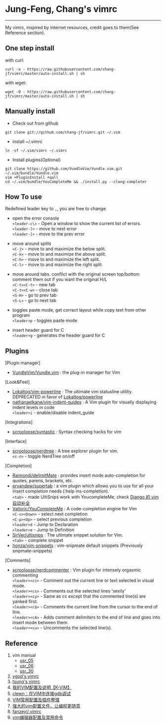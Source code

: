 # Jung-Feng, Chang's vimrc
---
My vimrc, inspired by internet resources, credit goes to them(See Reference section).

One step install
---
with curl:
```
curl -o - https://raw.githubusercontent.com/chang-jf/vimrc/master/auto-install.sh | sh
```

with wget:
```
wget -O - https://raw.githubusercontent.com/chang-jf/vimrc/master/auto-install.sh | sh
```

Manually install
---
- Check out from github  
```
git clone git://github.com/chang-jf/vimrc.git ~/.vim
```

- install ~/.vimrc  
```
ln -sf ~/.vim/vimrc ~/.vimrc
```

- Install plugins(Optional)  
```
git clone https://github.com/VundleVim/Vundle.vim.git ~/.vim/bundle/Vundle.vim
vim +PluginInstall +qall
cd ~/.vim/bundle/YouCompleteMe && ./install.py --clang-completer
```

How To use
---
Redefined leader key to `,`, you are free to change.  
- open the error console  
`<leader-c\>` - Open a window to show the current list of errors.  
`<leader-]>` - move to next error  
`<leader-[>` - move to the prev error  

- move around splits  
`<C-j>` - move to and maximize the below split.  
`<C-k>` - move to and maximize the above split.  
`<C-h>` - move to and maximize the left split.  
`<C-l>` - move to and maximize the right split.  

- move around tabs. conflict with the original screen top/bottom  
comment them out if you want the original H/L  
`<C-t><C-t>` - new tab  
`<C-t><C-w>` - close tab  
`<S-H>` - go to prev tab  
`<S-L>` - go to next tab  

- toggles paste mode, get correct layout while copy text from other program  
`<leader>p` - toggles paste mode  

- insert header guard for C  
`<leader>g` - generates the header guard for C  

Plugins
---
[Plugin manager]  
- [VundleVim/Vundle.vim](https://github.com/VundleVim/Vundle.vim) : the plug-in manager for Vim  

[Look&Feel]  
- [Lokaltog/vim-powerline](https://github.com/Lokaltog/vim-powerline) : The ultimate vim statusline utility. DEPRECATED in favor of [Lokaltog/powerline](https://github.com/Lokaltog/powerline)  
- [nathanaelkane/vim-indent-guides](https://github.com/nathanaelkane/vim-indent-guides) : A Vim plugin for visually displaying indent levels in code  
    `<leader>i` - enable/disable indent_guide

[Integrations]  
- [scrooloose/syntastic](https://github.com/scrooloose/syntastic) : Syntax checking hacks for vim  

[Interface]  
- [scrooloose/nerdtree](https://github.com/scrooloose/nerdtree) : A tree explorer plugin for vim.  
    `<c-n>` - toggle NerdTree on/off

[Completion]  
- [Raimondi/delimitMate](https://github.com/Raimondi/delimitMate) : provides insert mode auto-completion for quotes, parens, brackets, etc.  
- [ervandew/supertab](https://github.com/ervandew/supertab) : a vim plugin which allows you to use <Tab> for all your insert completion needs (:help ins-completion).  
    `<tab>` - made UltiSnips work with YoucompleteMe, check [Django 的 vim 自动补全](http://guoqiao.me/post/2014/1030-vim-autocomplete-for-django)  
- [Valloric/YouCompleteMe](https://github.com/Valloric/YouCompleteMe) : A code-completion engine for Vim  
    `<C-n><Down>` - select next completion  
    `<C-p><Up>` - select previous completion  
    `<leader>d` - Jump to Declaration  
    `<leader>e` - Jump to Definition  
- [SirVer/ultisnips](https://github.com/SirVer/ultisnips) : The ultimate snippet solution for Vim.  
    `<tab>` - complete snippet  
- [honza/vim-snippets](https://github.com/honza/vim-snippets) : vim-snipmate default snippets (Previously snipmate-snippets)  

[Comments]  
- [scrooloose/nerdcommenter](https://github.com/scrooloose/nerdcommenter) : Vim plugin for intensely orgasmic commenting  
    `<leader><cc>` - Comment out the current line or text selected in visual mode.  
    `<leader><cs>` - Comments out the selected lines 'sexily'   
    `<leader><cy>` - Same as <leader>cc except that the commented line(s) are yanked first.  
    `<leader><c$>` - Comments the current line from the cursor to the end of line.  
    `<leader><cA>` - Adds comment delimiters to the end of line and goes into insert mode between them.   
    `<leader><cu>` - Uncomments the selected line(s).  


Reference
---
1. vim manual  
    - [usr_05](http://vimdoc.sourceforge.net/htmldoc/usr_05.html)  
    - [usr_06](http://vimdoc.sourceforge.net/htmldoc/usr_06.html)  
    - [usr_30](http://vimdoc.sourceforge.net/htmldoc/usr_30.html)  
2. [vgod's vimrc](https://github.com/vgod/vimrc)  
3. [tsung's vimrc](https://github.com/tsung/config/blob/master/shell/vimrc)  
4. [我的VIM配置及说明【K-VIM】](http://wklken.me/posts/2013/06/11/linux-my-vim.html)  
5. [clewn：在VIM中连接gdb调试](http://blog.sina.com.cn/s/blog_627bb2cf0101g1b9.html)  
6. [VIM常用配置及插件整理](http://blog.sina.com.cn/s/blog_627bb2cf0101ftdx.html)  
7. [强大的vim配置文件，让编程更随意](http://www.cnblogs.com/ma6174/archive/2011/12/10/2283393.html)  
8. [fanzeyi/.vimrc](https://gist.github.com/fanzeyi/754789)  
9. [vim编辑器配置及常用命令](http://blog.csdn.net/shulianghan/article/details/16821959)  

